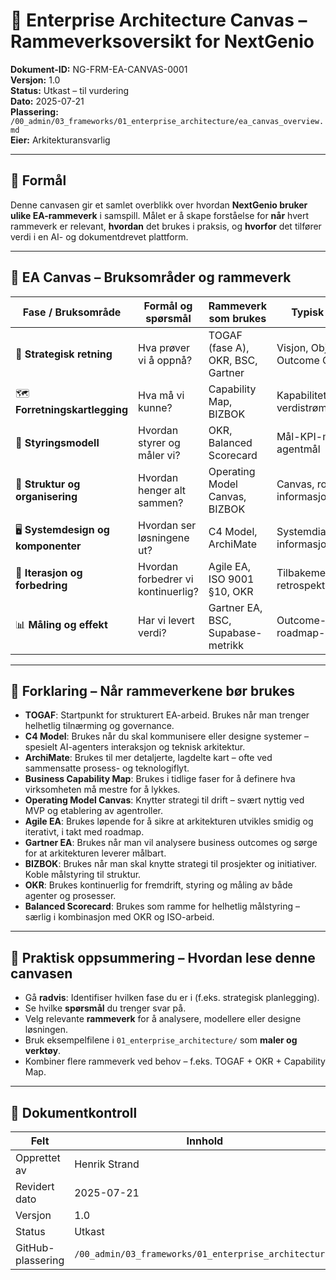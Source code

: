 # 🧭 Enterprise Architecture Canvas – Rammeverksoversikt for NextGenio

**Dokument-ID:** NG-FRM-EA-CANVAS-0001  
**Versjon:** 1.0  
**Status:** Utkast – til vurdering  
**Dato:** 2025-07-21  
**Plassering:** `/00_admin/03_frameworks/01_enterprise_architecture/ea_canvas_overview.md`  
**Eier:** Arkitekturansvarlig  

---

## 🎯 Formål

Denne canvasen gir et samlet overblikk over hvordan **NextGenio bruker ulike EA-rammeverk** i samspill. Målet er å skape forståelse for **når** hvert rammeverk er relevant, **hvordan** det brukes i praksis, og **hvorfor** det tilfører verdi i en AI- og dokumentdrevet plattform.

---

## 🧩 EA Canvas – Bruksområder og rammeverk

| Fase / Bruksområde                 | Formål og spørsmål                   | Rammeverk som brukes               | Typisk leveranse                     |
|-----------------------------------|-------------------------------------|------------------------------------|--------------------------------------|
| 🎯 **Strategisk retning**          | Hva prøver vi å oppnå?              | TOGAF (fase A), OKR, BSC, Gartner  | Visjon, Objectives, Outcome Chains   |
| 🗺️ **Forretningskartlegging**      | Hva må vi kunne?                    | Capability Map, BIZBOK             | Kapabilitetskart, verdistrømmer      |
| 🧮 **Styringsmodell**              | Hvordan styrer og måler vi?         | OKR, Balanced Scorecard            | Mål-KPI-matriser, agentmål           |
| 🧱 **Struktur og organisering**    | Hvordan henger alt sammen?          | Operating Model Canvas, BIZBOK     | Canvas, rolle- og informasjonskart   |
| 🖥️ **Systemdesign og komponenter** | Hvordan ser løsningene ut?          | C4 Model, ArchiMate                | Systemdiagrammer, informasjonsflyt   |
| 🔁 **Iterasjon og forbedring**     | Hvordan forbedrer vi kontinuerlig?  | Agile EA, ISO 9001 §10, OKR        | Tilbakemeldingssløyfer, retrospektiv |
| 📊 **Måling og effekt**            | Har vi levert verdi?                | Gartner EA, BSC, Supabase-metrikk  | Outcome-rapport, roadmap-effekt      |

---

## 🔎 Forklaring – Når rammeverkene bør brukes

- **TOGAF**: Startpunkt for strukturert EA-arbeid. Brukes når man trenger helhetlig tilnærming og governance.
- **C4 Model**: Brukes når du skal kommunisere eller designe systemer – spesielt AI-agenters interaksjon og teknisk arkitektur.
- **ArchiMate**: Brukes til mer detaljerte, lagdelte kart – ofte ved sammensatte prosess- og teknologiflyt.
- **Business Capability Map**: Brukes i tidlige faser for å definere hva virksomheten må mestre for å lykkes.
- **Operating Model Canvas**: Knytter strategi til drift – svært nyttig ved MVP og etablering av agentroller.
- **Agile EA**: Brukes løpende for å sikre at arkitekturen utvikles smidig og iterativt, i takt med roadmap.
- **Gartner EA**: Brukes når man vil analysere business outcomes og sørge for at arkitekturen leverer målbart.
- **BIZBOK**: Brukes når man skal knytte strategi til prosjekter og initiativer. Koble målstyring til struktur.
- **OKR**: Brukes kontinuerlig for fremdrift, styring og måling av både agenter og prosesser.
- **Balanced Scorecard**: Brukes som ramme for helhetlig målstyring – særlig i kombinasjon med OKR og ISO-arbeid.

---

## 🧠 Praktisk oppsummering – Hvordan lese denne canvasen

- Gå **radvis**: Identifiser hvilken fase du er i (f.eks. strategisk planlegging).
- Se hvilke **spørsmål** du trenger svar på.
- Velg relevante **rammeverk** for å analysere, modellere eller designe løsningen.
- Bruk eksempelfilene i `01_enterprise_architecture/` som **maler og verktøy**.
- Kombiner flere rammeverk ved behov – f.eks. TOGAF + OKR + Capability Map.

---

## 📄 Dokumentkontroll

| Felt             | Innhold                                  |
|------------------|-------------------------------------------|
| Opprettet av     | Henrik Strand                             |
| Revidert dato    | 2025-07-21                                |
| Versjon          | 1.0                                       |
| Status           | Utkast                                    |
| GitHub-plassering| `/00_admin/03_frameworks/01_enterprise_architecture/` |
